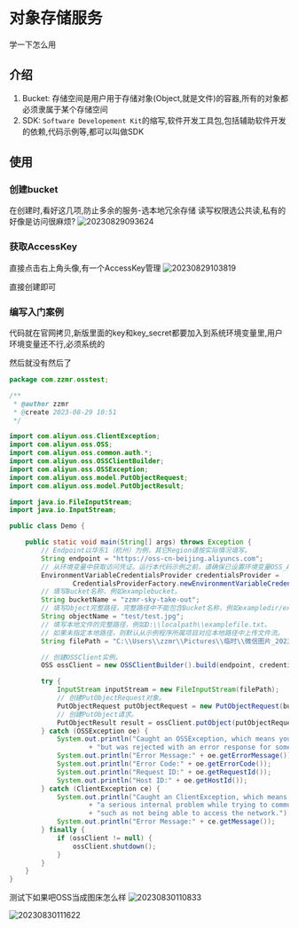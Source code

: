 # 对象存储服务

学一下怎么用

## 介绍

1. Bucket: 存储空间是用户用于存储对象(Object,就是文件)的容器,所有的对象都必须隶属于某个存储空间
2. SDK: `Software Developement Kit`的缩写,软件开发工具包,包括辅助软件开发的依赖,代码示例等,都可以叫做SDK

## 使用

### 创建bucket

在创建时,看好这几项,防止多余的服务-选本地冗余存储
读写权限选公共读,私有的好像是访问很麻烦?
![20230829093624](https://gcore.jsdelivr.net/gh/jimmy66886/picgo_two@main/img/20230829093624.png)

### 获取AccessKey

直接点击右上角头像,有一个AccessKey管理
![20230829103819](https://gcore.jsdelivr.net/gh/jimmy66886/picgo_two@main/img/20230829103819.png)

直接创建即可
### 编写入门案例

代码就在官网拷贝,新版里面的key和key_secret都要加入到系统环境变量里,用户环境变量还不行,必须系统的

然后就没有然后了
```java
package com.zzmr.osstest;

/**
 * @author zzmr
 * @create 2023-08-29 10:51
 */

import com.aliyun.oss.ClientException;
import com.aliyun.oss.OSS;
import com.aliyun.oss.common.auth.*;
import com.aliyun.oss.OSSClientBuilder;
import com.aliyun.oss.OSSException;
import com.aliyun.oss.model.PutObjectRequest;
import com.aliyun.oss.model.PutObjectResult;

import java.io.FileInputStream;
import java.io.InputStream;

public class Demo {

    public static void main(String[] args) throws Exception {
        // Endpoint以华东1（杭州）为例，其它Region请按实际情况填写。
        String endpoint = "https://oss-cn-beijing.aliyuncs.com";
        // 从环境变量中获取访问凭证。运行本代码示例之前，请确保已设置环境变量OSS_ACCESS_KEY_ID和OSS_ACCESS_KEY_SECRET。
        EnvironmentVariableCredentialsProvider credentialsProvider =
                CredentialsProviderFactory.newEnvironmentVariableCredentialsProvider();
        // 填写Bucket名称，例如examplebucket。
        String bucketName = "zzmr-sky-take-out";
        // 填写Object完整路径，完整路径中不能包含Bucket名称，例如exampledir/exampleobject.txt。
        String objectName = "test/test.jpg";
        // 填写本地文件的完整路径，例如D:\\localpath\\examplefile.txt。
        // 如果未指定本地路径，则默认从示例程序所属项目对应本地路径中上传文件流。
        String filePath = "C:\\Users\\zzmr\\Pictures\\临时\\微信图片_20230705135343.jpg";

        // 创建OSSClient实例。
        OSS ossClient = new OSSClientBuilder().build(endpoint, credentialsProvider);

        try {
            InputStream inputStream = new FileInputStream(filePath);
            // 创建PutObjectRequest对象。
            PutObjectRequest putObjectRequest = new PutObjectRequest(bucketName, objectName, inputStream);
            // 创建PutObject请求。
            PutObjectResult result = ossClient.putObject(putObjectRequest);
        } catch (OSSException oe) {
            System.out.println("Caught an OSSException, which means your request made it to OSS, "
                    + "but was rejected with an error response for some reason.");
            System.out.println("Error Message:" + oe.getErrorMessage());
            System.out.println("Error Code:" + oe.getErrorCode());
            System.out.println("Request ID:" + oe.getRequestId());
            System.out.println("Host ID:" + oe.getHostId());
        } catch (ClientException ce) {
            System.out.println("Caught an ClientException, which means the client encountered "
                    + "a serious internal problem while trying to communicate with OSS, "
                    + "such as not being able to access the network.");
            System.out.println("Error Message:" + ce.getMessage());
        } finally {
            if (ossClient != null) {
                ossClient.shutdown();
            }
        }
    }
}
```

测试下如果吧OSS当成图床怎么样
![20230830110833](https://gcore.jsdelivr.net/gh/jimmy66886/picgo_two@main/img/20230830110833.png)
<!-- ![20230830111454](https://zzmr-sky-take-out.oss-cn-beijing.aliyuncs.com/img/20230830111454.png) -->
![20230830111622](https://gcore.jsdelivr.net/gh/jimmy66886/picgo_two@main/img/20230830111622.png)